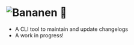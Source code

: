 # ![Bananen](https://placehold.co/600x300/00000000/ffc933?text=Bananen&font=source-sans-pro) 🍌
- A CLI tool to maintain and update changelogs
- A work in progress!